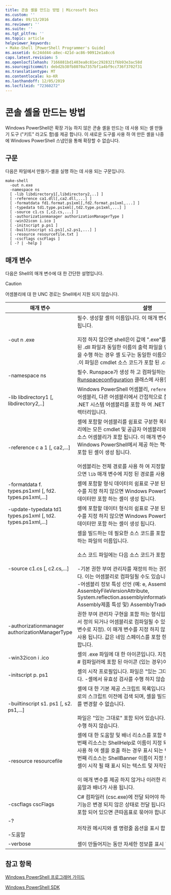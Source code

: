 ```yaml
---
title: 콘솔 셸을 만드는 방법 | Microsoft Docs
ms.custom: ''
ms.date: 09/13/2016
ms.reviewer: ''
ms.suite: ''
ms.tgt_pltfrm: ''
ms.topic: article
helpviewer_keywords:
- Make-Shell [PowerShell Programmer's Guide]
ms.assetid: 6c24dd44-a8ec-421d-ac86-90912e1a8cc6
caps.latest.revision: 5
ms.openlocfilehash: 7166881bd1403ea8c81ec2928321f6b93e3ac58d
ms.sourcegitcommit: debd2b38fb8070a7357bf1a4bf9cc736f3702f31
ms.translationtype: MT
ms.contentlocale: ko-KR
ms.lasthandoff: 12/05/2019
ms.locfileid: "72360272"
---
```

# <a name="how-to-create-a-console-shell"></a>콘솔 셸을 만드는 방법

Windows PowerShell은 확장 가능 하지 않은 콘솔 셸을 만드는 데 사용 되는 셸 만들기 도구 ("키트" 라고도 함)를 제공 합니다. 이 새로운 도구를 사용 하 여 만든 셸을 나중에 Windows PowerShell 스냅인을 통해 확장할 수 없습니다.

## <a name="syntax"></a>구문

다음은 파일에서 만들기-셸을 실행 하는 데 사용 되는 구문입니다.

```
make-shell
  -out n.exe
  -namespace ns
  [ -lib libdirectory1[,libdirectory2,..] ]
  [ -reference ca1.dll[,ca2.dll,...] ]
  [ -formatdata fd1.format.ps1xml[,fd2.format.ps1xml,...] ]
  [ -typedata td1.type.ps1xml[,td2.type.ps1xml,...] ]
  [ -source c1.cs [,c2.cs,...] ]
  [ -authorizationmanager authorizationManagerType ]
  [ -win32icon i.ico ]
  [ -initscript p.ps1 ]
  [ -builtinscript s1.ps1[,s2.ps1,...] ]
  [ -resource resourcefile.txt ]
  [ -cscflags cscFlags ]
  [ -? | -help ]
```

## <a name="parameters"></a>매개 변수

다음은 Shell의 매개 변수에 대 한 간단한 설명입니다.

> [!CAUTION]
> 어셈블리에 대 한 UNC 경로는 Shell에서 지원 되지 않습니다.

|매개 변수|설명|
|---------------|-----------------|
|-out n .exe|필수. 생성할 셸의 이름입니다. 이 매개 변수의 일부로 경로가 지정 됩니다.<br /><br /> 지정 하지 않으면 shell은이 값에 ".exe"를 추가 합니다. **주의:**  참조 된 .dll 파일과 동일한 이름의 출력 파일을 만들지 마십시오. 이 작업을 수행 하는 경우 셸 도구는 동일한 이름으로 .cs 파일을 만듭니다 .이 파일은 cmdlet 소스 코드가 포함 된 .cs 파일을 덮어씁니다.|
|-namespace ns|필수. Runspace가 생성 하 고 컴파일하는 파생 된 [Runspaceconfiguration](/dotnet/api/System.Management.Automation.Runspaces.RunspaceConfiguration) 클래스에 사용할 네임 스페이스입니다.|
|-lib libdirectory1 [, libdirectory2,..]|Windows PowerShell 어셈블리, `reference` 매개 변수로 지정 된 어셈블리, 다른 어셈블리에서 간접적으로 참조 하는 어셈블리 및 .NET 시스템 어셈블리를 포함 하 여 .NET 어셈블리를 검색 하는 디렉터리입니다.|
|-reference c a 1 [, ca2,...]|셸에 포함할 어셈블리를 쉼표로 구분한 목록입니다. 이러한 어셈블리에는 모든 cmdlet 및 공급자 어셈블리와 함께 로드 해야 하는 리소스 어셈블리가 포함 됩니다. 이 매개 변수를 지정 하지 않으면 Windows PowerShell에서 제공 하는 핵심 cmdlet 및 공급자만 포함 된 셸이 생성 됩니다.<br /><br /> 어셈블리는 전체 경로를 사용 하 여 지정할 수 있습니다. 그렇지 않으면 `lib` 매개 변수에 지정 된 경로를 사용 하 여 검색 됩니다.|
|-formatdata f. types.ps1xml [, fd2. types.ps1xml,...]|셸에 포함할 형식 데이터의 쉼표로 구분 된 목록입니다. 이 매개 변수를 지정 하지 않으면 Windows PowerShell에서 제공 하는 형식 데이터만 포함 하는 셸이 생성 됩니다.|
|-update-typedata td1 types.ps1xml [, td2. types.ps1xml,...]|셸에 포함할 데이터 형식의 쉼표로 구분 된 목록입니다. 이 매개 변수를 지정 하지 않으면 Windows PowerShell에서 제공 하는 형식 데이터만 포함 하는 셸이 생성 됩니다.|
|-source c1.cs [, c2.cs,...]|셸을 빌드하는 데 필요한 소스 코드를 포함 하는 셸 개발자가 제공 하는 파일의 이름입니다.<br /><br /> 소스 코드 파일에는 다음 소스 코드가 포함 될 수 있습니다.<br /><br /> -기본 권한 부여 관리자를 재정의 하는 권한 부여 관리자 구현입니다. 이는 어셈블리로 컴파일될 수도 있습니다.<br />-어셈블리 정보 특성 선언 (예: e, AssemblyCopyrightAttribute, AssemblyFileVersionAttribute, System.reflection.assemblyinformationalversionattribute>, Assembly제품 특성 및) AssemblyTrademarkAttribute.|
|-authorizationmanager authorizationManagerType|권한 부여 관리자 구현을 포함 하는 형식입니다. 이는 소스 코드에서 정의 되거나 어셈블리로 컴파일될 수 있습니다 (`reference` 매개 변수로 지정). 이 매개 변수를 지정 하지 않으면 기본 보안 관리자가 사용 됩니다. 값은 네임 스페이스를 포함 한 전체 형식 이름 이어야 합니다.|
|-win32icon i .ico|셸의 .exe 파일에 대 한 아이콘입니다. 지정 하지 않으면 셸에는 c # 컴파일러에 포함 된 아이콘 (있는 경우)이 포함 됩니다.|
|-initscript p. ps1|셸의 시작 프로필입니다. 파일은 "있는 그대로" 포함 되어 있습니다. -셸에서 유효성 검사를 수행 하지 않습니다.|
|-builtinscript s1. ps1 [, s2. ps1,...]|셸에 대 한 기본 제공 스크립트 목록입니다. 이러한 스크립트는 경로의 스크립트 이전에 검색 되며, 셸을 빌드한 후에는 해당 콘텐츠를 변경할 수 없습니다.<br /><br /> 파일은 "있는 그대로" 포함 되어 있습니다. -셸에서 유효성 검사를 수행 하지 않습니다.|
|-resource resourcefile|셸에 대 한 도움말 및 배너 리소스를 포함 하는 .txt 파일입니다. 첫 번째 리소스는 ShellHelp로 이름이 지정 되 고, `help` 매개 변수를 사용 하 여 셸을 호출 하는 경우 표시 되는 텍스트를 포함 합니다. 두 번째 리소스는 ShellBanner 이름이 지정 되 고, 대화형 모드에서 셸이 시작 될 때 표시 되는 텍스트 및 저작권 정보를 포함 합니다.<br /><br /> 이 매개 변수를 제공 하지 않거나 이러한 리소스가 없으면 일반 도움말과 배너가 사용 됩니다.|
|-cscflags cscFlags|C# 컴파일러 (csc.exe)에 전달 되어야 하는 플래그입니다. 이러한 기능은 변경 되지 않은 상태로 전달 됩니다. 이 매개 변수에 공백이 포함 되어 있으면 큰따옴표로 묶어야 합니다.|
|-?<br /><br /> -도움말|저작권 메시지와 셸 명령줄 옵션을 표시 합니다.|
|-verbose|셸이 만들어지는 동안 자세한 정보를 표시 합니다.|

## <a name="see-also"></a>참고 항목

[Windows PowerShell 프로그래머 가이드](./windows-powershell-programmer-s-guide.md)

[Windows PowerShell SDK](../windows-powershell-reference.md)